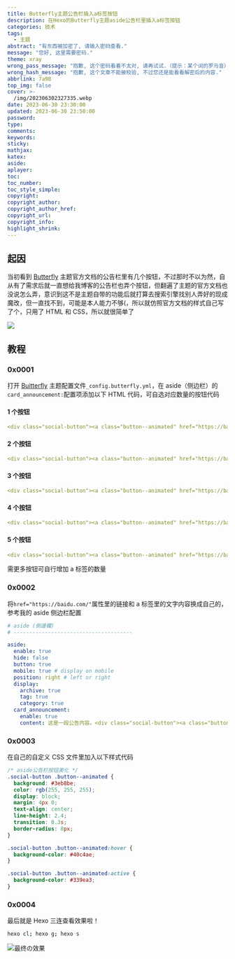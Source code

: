 ```yaml
---
title: Butterfly主题公告栏插入a标签按钮
description: 在Hexo的Butterfly主题aside公告栏里插入a标签按钮
categories: 技术
tags:
  - 主题
abstract: "有东西被加密了, 请输入密码查看."
message: "您好, 这里需要密码."
theme: xray
wrong_pass_message: "抱歉, 这个密码看着不太对, 请再试试.（提示：某个词的罗马音）"
wrong_hash_message: "抱歉, 这个文章不能被校验, 不过您还是能看看解密后的内容."
abbrlink: 7a98
top_img: false
cover: >-
  /img/202306302327335.webp
date: 2023-06-30 23:30:00
updated: 2023-06-30 23:50:00
password:
type:
comments:
keywords:
sticky:
mathjax:
katex:
aside:
aplayer:
toc:
toc_number:
toc_style_simple:
copyright:
copyright_author:
copyright_author_href:
copyright_url:
copyright_info:
highlight_shrink:
---
```


## 起因

当初看到 [Butterfly](https://butterfly.js.org/) 主题官方文档的公告栏里有几个按钮，不过那时不以为然，自从有了需求后就一直想给我博客的公告栏也弄个按钮，但翻遍了主题的官方文档也没说怎么弄，意识到这不是主题自带的功能后就打算去搜索引擎找别人弄好的现成魔改，但一直找不到，可能是本人能力不够(，所以就仿照官方文档的样式自己写了个，只用了 HTML 和 CSS，所以就很简单了

![](/img/202306302327335.webp)

## 教程

### 0x0001

打开 [Buitterfly](https://butterfly.js.org/) 主题配置文件`_config.butterfly.yml`，在 aside（侧边栏）的`card_announcement:`配置项添加以下 HTML 代码，可自选对应数量的按钮代码

#### 1 个按钮

```yaml
<div class="social-button"><a class="button--animated" href="https://baidu.com/" rel="external nofollow noreferrer" target="_blank">第一个按钮，填自己的内容</a></div>
```

#### 2 个按钮

```yaml
<div class="social-button"><a class="button--animated" href="https://baidu.com/" rel="external nofollow noreferrer" target="_blank">第一个按钮，填自己的内容</a><a class="button--animated" href="https://baidu.com/" rel="external nofollow noreferrer" target="_blank">第二个按钮，填自己的内容</a></div>
```

#### 3 个按钮

```yaml
<div class="social-button"><a class="button--animated" href="https://baidu.com/" rel="external nofollow noreferrer" target="_blank">第一个按钮，填自己的内容</a><a class="button--animated" href="https://baidu.com/" rel="external nofollow noreferrer" target="_blank">第二个按钮，填自己的内容</a><a class="button--animated" href="https://baidu.com/" rel="external nofollow noreferrer" target="_blank">第三个按钮，填自己的内容</a></div>
```

#### 4 个按钮

```yaml
<div class="social-button"><a class="button--animated" href="https://baidu.com/" rel="external nofollow noreferrer" target="_blank">第一个按钮，填自己的内容</a><a class="button--animated" href="https://baidu.com/" rel="external nofollow noreferrer" target="_blank">第二个按钮，填自己的内容</a><a class="button--animated" href="https://baidu.com/" rel="external nofollow noreferrer" target="_blank">第三个按钮，填自己的内容</a><a class="button--animated" href="https://baidu.com/" rel="external nofollow noreferrer" target="_blank">第四个按钮，填自己的内容</a></div>
```

#### 5 个按钮

```yaml
<div class="social-button"><a class="button--animated" href="https://baidu.com/" rel="external nofollow noreferrer" target="_blank">第一个按钮，填自己的内容</a><a class="button--animated" href="https://baidu.com/" rel="external nofollow noreferrer" target="_blank">第二个按钮，填自己的内容</a><a class="button--animated" href="https://baidu.com/" rel="external nofollow noreferrer" target="_blank">第三个按钮，填自己的内容</a><a class="button--animated" href="https://baidu.com/" rel="external nofollow noreferrer" target="_blank">第四个按钮，填自己的内容</a><a class="button--animated" href="https://baidu.com/" rel="external nofollow noreferrer" target="_blank">第五个按钮，填自己的内容</a></div>
```

需更多按钮可自行增加 a 标签的数量

### 0x0002

将`href="https://baidu.com/"`属性里的链接和 a 标签里的文字内容换成自己的，参考我的 aside 侧边栏配置

```yaml
# aside (側邊欄)
# --------------------------------------

aside:
  enable: true
  hide: false
  button: true
  mobile: true # display on mobile
  position: right # left or right
  display:
    archive: true
    tag: true
    category: true
  card_announcement:
    enable: true
    content: 这是一段公告内容。<div class="social-button"><a class="button--animated" href="//qm.qq.com/cgi-bin/qm/qr?_wv=1027&k=aNthm0SgxBnx28iW06K8NQmuT9OYBweY&authKey=6PPWxZgCuCAQ6L7%2BVAAjSK8c%2FMGBUbQEOyliEmhB9njVrJUoOyIaNrta2q992Ok7&noverify=0&group_code=875766458" rel="external nofollow noreferrer" target="_blank">👉 QQ 交流群 👈</a><a class="button--animated" href="//t.me/FullDiveSAO" rel="external nofollow noreferrer" target="_blank">👉 TG 交流群 👈</a></div>
```

### 0x0003

在自己的自定义 CSS 文件里加入以下样式代码

```css
/* aside公告栏按钮美化 */
.social-button .button--animated {
  background: #3eb8be;
  color: rgb(255, 255, 255);
  display: block;
  margin: 4px 0;
  text-align: center;
  line-height: 2.4;
  transition: 0.3s;
  border-radius: 8px;
}

.social-button .button--animated:hover {
  background-color: #40c4ae;
}

.social-button .button--animated:active {
  background-color: #339ea3;
}
```

### 0x0004

最后就是 Hexo 三连查看效果啦！

```sh
hexo cl; hexo g; hexo s
```

![最终の效果](/img/202306302330708.webp)
